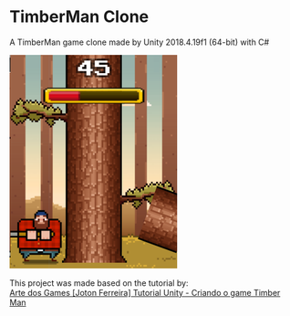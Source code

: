 # TimberMan Clone 
A TimberMan game clone made by Unity 2018.4.19f1 (64-bit) with C# </br>

<img src="/Pics/preview.png" width="294px" height="374px"></img>

This project was made based on the tutorial by:</br>
[Arte dos Games [Joton Ferreira] Tutorial Unity - Criando o game Timber Man](https://www.youtube.com/watch?v=vk91turzthA&list=PLPpGzemISB2fHIgT5UOUx1i8ShB50BQuA)
